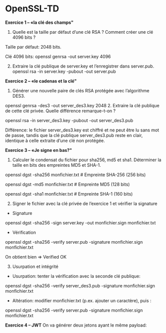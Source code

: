 # OpenSSL-TD

**Exercice 1 – «la clé des champs"**
1. Quelle est la taille par défaut d’une clé RSA ? Comment créer une clé 4096 bits ?

Taille par défaut: 2048 bits.

Clé 4096 bits: openssl genrsa -out server.key 4096

2. Extraire la clé publique de server.key et l’enregistrer dans server.pub.
   openssl rsa -in server.key -pubout -out server.pub

**Exercice 2 – «le cadenas et la clé"**
1. Générer une nouvelle paire de clés RSA protégée avec l’algorithme DES3.

openssl genrsa -des3 -out server_des3.key 2048
2. Extraire la clé publique de cette clé privée. Quelle différence remarque-t-on ?

openssl rsa -in server_des3.key -pubout -out server_des3.pub

Différence: le fichier server_des3.key est chiffré et ne peut être lu sans mot de passe, tandis que la clé publique server_des3.pub reste en clair, identique à celle extraite d’une clé non protégée.

**Exercice 3 – «Je signe en bas?"**
1. Calculer le condensat du fichier pour sha256, md5 et sha1. Déterminer la taille en bits des empreintes MD5 et SHA-1.

openssl dgst -sha256 monfichier.txt    # Empreinte SHA-256 (256 bits)

openssl dgst -md5 monfichier.txt       # Empreinte MD5 (128 bits)

openssl dgst -sha1 monfichier.txt      # Empreinte SHA-1 (160 bits)

2. Signer le fichier avec la clé privée de l’exercice 1 et vérifier la signature
- Signature

openssl dgst -sha256 -sign server.key -out monfichier.sign monfichier.txt

- Vérification

openssl dgst -sha256 -verify server.pub -signature monfichier.sign monfichier.txt

On obtient bien => Verified OK

3. Usurpation et intégrité

- Usurpation: tenter la vérification avec la seconde clé publique:

openssl dgst -sha256 -verify server_des3.pub -signature monfichier.sign monfichier.txt

- Altération: modifier monfichier.txt (p.ex. ajouter un caractère), puis :

openssl dgst -sha256 -verify server.pub -signature monfichier.sign monfichier.txt

**Exercice 4 – JWT**
On va générer deux jetons ayant le même payload:

